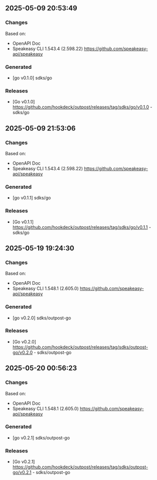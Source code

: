 

## 2025-05-09 20:53:49
### Changes
Based on:
- OpenAPI Doc  
- Speakeasy CLI 1.543.4 (2.598.22) https://github.com/speakeasy-api/speakeasy
### Generated
- [go v0.1.0] sdks/go
### Releases
- [Go v0.1.0] https://github.com/hookdeck/outpost/releases/tag/sdks/go/v0.1.0 - sdks/go

## 2025-05-09 21:53:06
### Changes
Based on:
- OpenAPI Doc  
- Speakeasy CLI 1.543.4 (2.598.22) https://github.com/speakeasy-api/speakeasy
### Generated
- [go v0.1.1] sdks/go
### Releases
- [Go v0.1.1] https://github.com/hookdeck/outpost/releases/tag/sdks/go/v0.1.1 - sdks/go

## 2025-05-19 19:24:30
### Changes
Based on:
- OpenAPI Doc  
- Speakeasy CLI 1.548.1 (2.605.0) https://github.com/speakeasy-api/speakeasy
### Generated
- [go v0.2.0] sdks/outpost-go
### Releases
- [Go v0.2.0] https://github.com/hookdeck/outpost/releases/tag/sdks/outpost-go/v0.2.0 - sdks/outpost-go

## 2025-05-20 00:56:23
### Changes
Based on:
- OpenAPI Doc  
- Speakeasy CLI 1.548.1 (2.605.0) https://github.com/speakeasy-api/speakeasy
### Generated
- [go v0.2.1] sdks/outpost-go
### Releases
- [Go v0.2.1] https://github.com/hookdeck/outpost/releases/tag/sdks/outpost-go/v0.2.1 - sdks/outpost-go